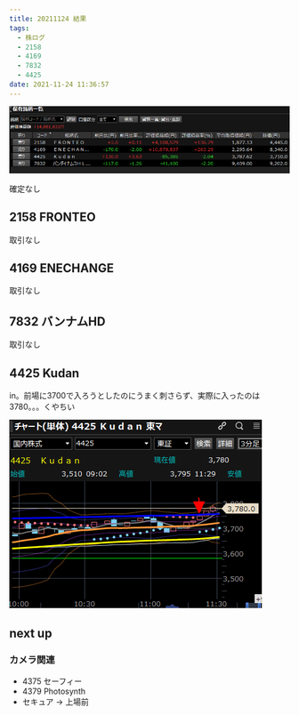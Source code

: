 ```yaml
---
title: 20211124 結果
tags:
  - 株ログ
  - 2158
  - 4169
  - 7832
  - 4425
date: 2021-11-24 11:36:57
---
```


![i](/kab/img/20211124000.png)

確定なし

## 2158 FRONTEO

取引なし

## 4169 ENECHANGE

取引なし

## 7832 バンナムHD

取引なし

## 4425 Kudan

in。前場に3700で入ろうとしたのにうまく刺さらず、実際に入ったのは3780。。。くやちい

![i](/kab/img/202111244425.png)

## next up

### カメラ関連

- 4375 セーフィー
- 4379 Photosynth
- セキュア → 上場前

